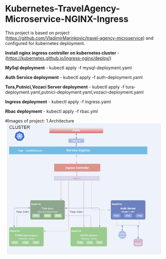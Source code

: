 # Kubernetes-TravelAgency-Microservice-NGINX-Ingress

This project is based on project (https://github.com/VladimirMarinkovic/travel-agency-microservice) and configured for kubernetes deployment.

**Install nginx ingress controller on kubernetes cluster** - (https://kubernetes.github.io/ingress-nginx/deploy/)

**MySql deployment** - kubectl apply -f mysql-deployment.yaml

**Auth Service deployment** - kubectl apply -f auth-deployment.yaml

**Tura,Putnici,Vozaci Server deployment** - kubectl apply -f tura-deployment.yaml,putnici-deployment.yaml,vozaci-deployment.yaml 

**Ingress deployment** - kubectl apply -f ingress.yaml

**Rbac deployment** - kubectl apply -f rbac.yml 




#Images of project:
1.Architecture
![Architecture](https://github.com/VladimirMarinkovic/kubernetes-ta-microservice-nginx-ingress/blob/master/tura-resource-server/src/main/resources/images/TravelAgency-nginx-ingress.jpg)
